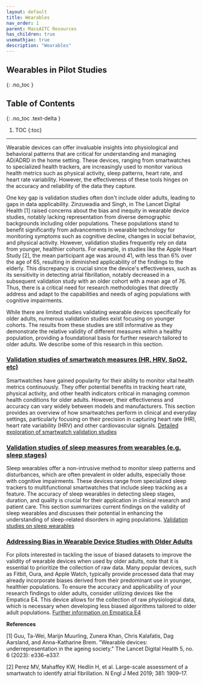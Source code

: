 ```yaml
---
layout: default
title: Wearables
nav_order: 1
parent: MassAITC Resources
has_children: true
usemathjax: true
description: "Wearables"
---
```

## Wearables in Pilot Studies
{: .no_toc }

## Table of Contents
{: .no_toc .text-delta }

1. TOC
{:toc}
---
 
Wearable devices can offer invaluable insights into physiological and behavioral patterns that are critical for understanding and managing AD/ADRD in the home setting. These devices, ranging from smartwatches to specialized health trackers, are increasingly used to monitor various health metrics such as physical activity, sleep patterns, heart rate, and heart rate variability. However, the effectiveness of these tools hinges on the accuracy and reliability of the data they capture. 

One key gap is validation studies often don't include older adults, leading to gaps in data applicability.  Zinzuwadia and Singh, in The Lancet Digital Health \[1\] raised concerns about the bias and inequity in wearable device studies, notably lacking representation from diverse demographic backgrounds including older populations. These populations stand to benefit significantly from advancements in wearable technology for monitoring symptoms such as cognitive decline, changes in social behavior, and physical activity. However, validation studies frequently rely on data from younger, healthier cohorts. For example, in studies like the Apple Heart Study \[2\], the mean participant age was around 41, with less than 6\% over the age of 65, resulting in diminished applicability of the findings to the elderly. This discrepancy is crucial since the device's effectiveness, such as its sensitivity in detecting atrial fibrillation, notably decreased in a subsequent validation study with an older cohort with a mean age of 76. Thus, there is a critical need for research methodologies that directly address and adapt to the capabilities and needs of aging populations with cognitive impairments.

While there are limited studies validating wearable devices specifically for older adults, numerous validation studies exist focusing on younger cohorts. The results from these studies are still informative as they demonstrate the relative validity of different measures within a healthy population, providing a foundational basis for further research tailored to older adults. We describe some of this research in this section.

### [Validation studies of smartwatch measures (HR, HRV, SpO2, etc)](smartwatches.html) 
Smartwatches have gained popularity for their ability to monitor vital health metrics continuously. They offer potential benefits in tracking heart rate, physical activity, and other health indicators critical in managing common health conditions for older adults. However, their effectiveness and accuracy can vary widely between models and manufacturers. This section provides an overview of how smartwatches perform in clinical and everyday settings, particularly focusing on their precision in capturing heart rate (HR), heart rate variability (HRV) and other cardiovascular signals. [Detailed exploration of smartwatch validation studies](smartwatches.html)

### [Validation studies of sleep measures from wearables (e.g. sleep stages)](sleep-wearables.html) 
Sleep wearables offer a non-intrusive method to monitor sleep patterns and disturbances, which are often prevalent in older adults, especially those with cognitive impairments. These devices range from specialized sleep trackers to multifunctional smartwatches that include sleep tracking as a feature. The accuracy of sleep wearables in detecting sleep stages, duration, and quality is crucial for their application in clinical research and patient care. This section summarizes current findings on the validity of sleep wearables and discusses their potential in enhancing the understanding of sleep-related disorders in aging populations. [Validation studies on sleep wearables](sleep-wearables.html)

### [Addressing Bias in Wearable Device Studies with Older Adults]()
For pilots interested in tackling the issue of biased datasets to improve the validity of wearable devices when used by older adults, note that it is essential to prioritize the collection of raw data. Many popular devices, such as Fitbit, Oura, and Apple Watch, typically provide processed data that may already incorporate biases derived from their predominant use in younger, healthier populations. To ensure the accuracy and applicability of your research findings to older adults, consider utilizing devices like the Empatica E4. This device allows for the collection of raw physiological data, which is necessary when developing less biased algorithms tailored to older adult populations. [Further information on Empatica E4](https://www.empatica.com/research/e4/)

**References**

[1] Guu, Ta-Wei, Marijn Muurling, Zunera Khan, Chris Kalafatis, Dag Aarsland, and Anna-Katharine Brem. "Wearable devices: underrepresentation in the ageing society." The Lancet Digital Health 5, no. 6 (2023): e336-e337.

[2] Perez MV, Mahaffey KW, Hedlin H, et al. Large-scale assessment of a smartwatch to identify atrial fibrillation. N Engl J Med 2019; 381: 1909–17.
